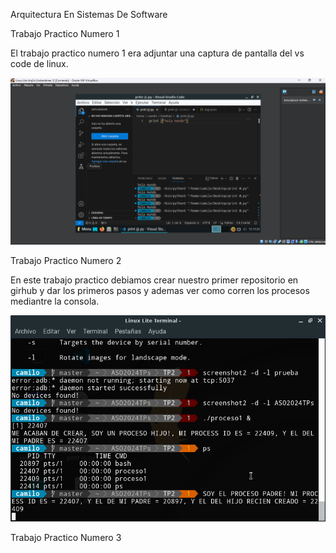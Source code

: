 
<html>
<head>
<meta charset="utf-8">
<p>Arquitectura En Sistemas De Software<p>
<p>Trabajo Practico Numero 1 </p>
  <p> El trabajo practico numero 1 era adjuntar una captura de pantalla del vs code de linux. </p>
<img src="/images/CapTP1.png" alt="Esta es la captura de pantalla del TP1" />
<p> Trabajo Practico Numero 2 </p>
<p> En este trabajo practico debiamos crear nuestro primer repositorio en girhub y dar los primeros pasos y ademas ver como corren los procesos mediantre la consola.</p>
<img src="/images/CapTP2.png" alt="Imagen de los procesos corriendo" />
<p> Trabajo Practico Numero 3</p>
<a heref="file:///home/camilo/Downloads/Trabajo%20pr%C3%A1ctico%20N3.pdf > "Preguntas (Trabajo Practico Numero 3)"</a
  >


